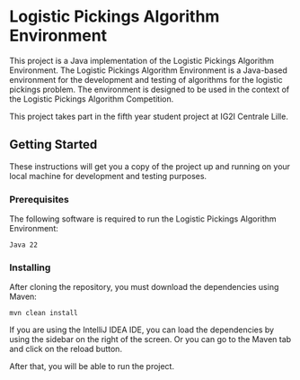 # Logistic Pickings Algorithm Environment

This project is a Java implementation of the Logistic Pickings Algorithm Environment. 
The Logistic Pickings Algorithm Environment is a Java-based environment for the development and testing of algorithms for the logistic pickings problem. 
The environment is designed to be used in the context of the Logistic Pickings Algorithm Competition.

This project takes part in the fifth year student project at IG2I Centrale Lille.

## Getting Started

These instructions will get you a copy of the project up and running on your local machine for development and testing purposes.

### Prerequisites

The following software is required to run the Logistic Pickings Algorithm Environment:

```
Java 22
```

### Installing

After cloning the repository, you must download the dependencies using Maven:

```
mvn clean install
```

If you are using the IntelliJ IDEA IDE, you can load the dependencies by using the sidebar on the right of the screen.
Or you can go to the Maven tab and click on the reload button.

After that, you will be able to run the project.